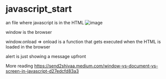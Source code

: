 # javascript_start
an file where javascript is in the HTML 
![image](https://github.com/djokerjay/javascript_start/assets/152017070/d4f06005-c858-4a07-ab3d-cb1b3874c650)

window is the browser

window.onload => onload is a function that gets executed when the HTML is loaded in the browser

alert is just showing a message upfront

More reading 
https://send2shivaa.medium.com/window-vs-document-vs-screen-in-javascript-d27edcfd83a3
